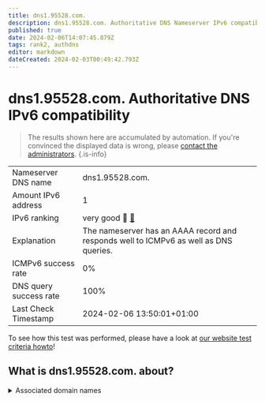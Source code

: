 ```yaml
---
title: dns1.95528.com.
description: dns1.95528.com. Authoritative DNS Nameserver IPv6 compatibility
published: true
date: 2024-02-06T14:07:45.879Z
tags: rank2, authdns
editor: markdown
dateCreated: 2024-02-03T00:49:42.793Z
---
```


# dns1.95528.com. Authoritative DNS IPv6 compatibility

> The results shown here are accumulated by automation. If you're convinced the displayed data is wrong, please [contact the administrators](/howto/chat). 
{.is-info}




|   |   |
| - | - |
| Nameserver DNS name | dns1.95528.com.
| Amount IPv6 address | 1
| IPv6 ranking | very good :2nd_place_medal: [🔗](/howto/ranking) |
| Explanation | The nameserver has an AAAA record and responds well to ICMPv6 as well as DNS queries. |
| ICMPv6 success rate | 0%|
| DNS query success rate | 100% |
| Last Check Timestamp | 2024-02-06 13:50:01+01:00 |

To see how this test was performed, please have a look at [our website test criteria howto](/howto/testcriteria/authdns)!


## What is dns1.95528.com. about?






<details>
<summary>Associated domain names</summary>

www.spdb.com.cn

</details>
